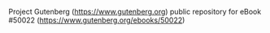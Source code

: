 Project Gutenberg (https://www.gutenberg.org) public repository for eBook #50022 (https://www.gutenberg.org/ebooks/50022)
